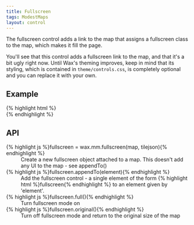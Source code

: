 ```yaml
---
title: Fullscreen
tags: ModestMaps
layout: control
---
```


The fullscreen control adds a link to the map that assigns a
fullscreen class to the map, which makes it fill the page.

You'll see that this control adds a fullscreen link to the map, and that it's
a bit ugly right now. Until Wax's theming improves, keep in mind that its
styling, which is contained in `theme/controls.css`, is completely optional
and you can replace it with your own.

## Example

<div class='live'>
{% highlight html %}
<div id='map-div'></div>
<script>
var mm = com.modestmaps;
wax.tilejson('http://a.tiles.mapbox.com/mapbox/1.0.0/world-light/layer.json',
  function(tilejson) {
    var m = new mm.Map('map-div', new wax.mm.connector(tilejson));

    wax.mm.fullscreen(m, tilejson).appendTo(m.parent);
    m.setCenterZoom(new mm.Location(39, -98), 2);
});
</script>
{% endhighlight %}
</div>

## API

<dl>
  <dt>{% highlight js %}fullscreen = wax.mm.fullscreen(map, tilejson){% endhighlight %}</dt>
  <dd>Create a new fullscreen object attached to a map. This doesn't add any
  UI to the map - see appendTo()</dd>
  <dt>{% highlight js %}fullscreen.appendTo(element){% endhighlight %}</dt>
  <dd>Add the fullscreen control - a single element of the form
  {% highlight html %}<a class='wax-fullscreen'>fullscreen</a>{% endhighlight %}
  to an element given by 'element'.</dd>
  <dt>{% highlight js %}fullscreen.full(){% endhighlight %}</dt>
  <dd>Turn fullscreen mode on</dd>
  <dt>{% highlight js %}fullscreen.original(){% endhighlight %}</dt>
  <dd>Turn off fullscreen mode and return to the original size of the map</dd>
</dl>
